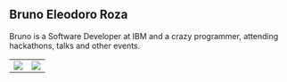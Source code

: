 ## Bruno Eleodoro Roza

Bruno is a Software Developer at IBM and a crazy programmer, attending hackathons, talks and other events.
<br/>
<table>
  <tr>
    <td><img src="http://brunoeleodoro.com/assets/assets/talk-unicamp.jpg"/></td>
    <td><img src="https://media-exp1.licdn.com/dms/image/C4D16AQGhsWDfP-2Slg/profile-displaybackgroundimage-shrink_350_1400/0?e=1599091200&v=beta&t=54rHQ3X01Nlf-x3UNvCNZMUZYwpnLhbdADqdpRYfSqM"/></td>
  </tr>  
</table>
